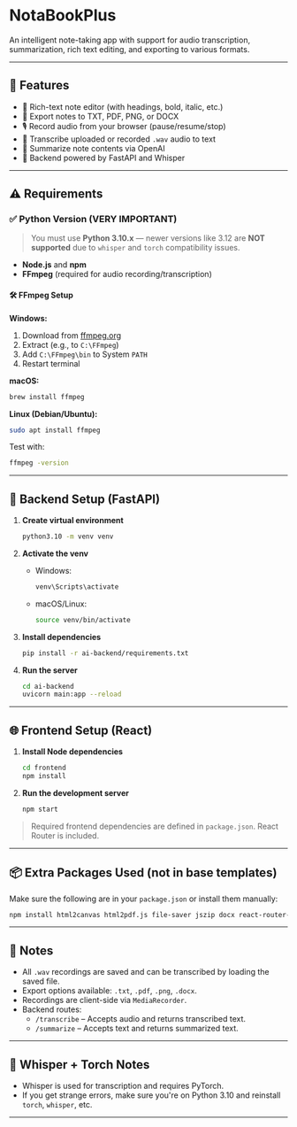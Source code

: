 # NotaBookPlus

An intelligent note-taking app with support for audio transcription, summarization, rich text editing, and exporting to various formats.

---

## 🚀 Features

- 📝 Rich-text note editor (with headings, bold, italic, etc.)
- 📂 Export notes to TXT, PDF, PNG, or DOCX
- 🎙️ Record audio from your browser (pause/resume/stop)
- 🔁 Transcribe uploaded or recorded `.wav` audio to text
- 📄 Summarize note contents via OpenAI
- 🧠 Backend powered by FastAPI and Whisper

---

## ⚠️ Requirements

### ✅ Python Version (VERY IMPORTANT)

> You must use **Python 3.10.x** — newer versions like 3.12 are **NOT supported** due to `whisper` and `torch` compatibility issues.

- **Node.js** and **npm**
- **FFmpeg** (required for audio recording/transcription)

#### 🛠️ FFmpeg Setup 

**Windows:**
1. Download from [ffmpeg.org](https://ffmpeg.org/download.html)
2. Extract (e.g., to `C:\FFmpeg`)
3. Add `C:\FFmpeg\bin` to System `PATH`
4. Restart terminal

**macOS:**
```bash
brew install ffmpeg
```

**Linux (Debian/Ubuntu):**
```bash
sudo apt install ffmpeg
```

Test with:
```bash
ffmpeg -version
```

---

## 🧪 Backend Setup (FastAPI)

1. **Create virtual environment**
   ```bash
   python3.10 -m venv venv
   ```

2. **Activate the venv**
   - Windows:
     ```bash
     venv\Scripts\activate
     ```
   - macOS/Linux:
     ```bash
     source venv/bin/activate
     ```

3. **Install dependencies**
   ```bash
   pip install -r ai-backend/requirements.txt
   ```

4. **Run the server**
   ```bash
   cd ai-backend
   uvicorn main:app --reload
   ```

---

## 🌐 Frontend Setup (React)

1. **Install Node dependencies**
   ```bash
   cd frontend
   npm install
   ```

2. **Run the development server**
   ```bash
   npm start
   ```

> Required frontend dependencies are defined in `package.json`. React Router is included.

---

## 📦 Extra Packages Used (not in base templates)

Make sure the following are in your `package.json` or install them manually:

```bash
npm install html2canvas html2pdf.js file-saver jszip docx react-router-dom
```

---

## 📁 Notes

- All `.wav` recordings are saved and can be transcribed by loading the saved file.
- Export options available: `.txt`, `.pdf`, `.png`, `.docx`.
- Recordings are client-side via `MediaRecorder`.
- Backend routes:
  - `/transcribe` – Accepts audio and returns transcribed text.
  - `/summarize` – Accepts text and returns summarized text.

---

## 🧠 Whisper + Torch Notes

- Whisper is used for transcription and requires PyTorch.
- If you get strange errors, make sure you're on Python 3.10 and reinstall `torch`, `whisper`, etc.

---
